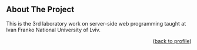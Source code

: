 ## About The Project

This is the 3rd laboratory work on server-side web programming taught at Ivan Franko National University of Lviv.
<p align="right">(<a href="https://github.com/vakinshev">back to profile</a>)</p>

